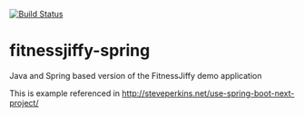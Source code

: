 [![Build Status](https://drone.io/github.com/steve-perkins/fitnessjiffy-spring/status.png)](https://drone.io/github.com/steve-perkins/fitnessjiffy-spring/latest)

fitnessjiffy-spring
===================

Java and Spring based version of the FitnessJiffy demo application

This is example referenced in <http://steveperkins.net/use-spring-boot-next-project/>
